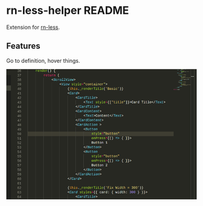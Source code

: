 # rn-less-helper README

Extension for [rn-less](https://github.com/blackmiaool/rn-less). 

## Features

Go to definition, hover things.


<p align="center">      
    <img width="600" src="https://github.com/blackmiaool/rn-less-helper/blob/master/function.gif">  
</p>
